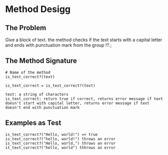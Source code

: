 # Method Desigg

## The Problem

Give a block of text. the method checks if the text starts with a capital letter and ends with punctuation mark from the group !?.;

## The Method Signature

```
# Name of the method
is_text_correct?(text)

is_text_correct = is_text_correct?(text)

text: a string of characters
is_text_correct: return true if correct, returns error message if text doesn't start with capital letter, returns error message if text doesn't end with punctuation mark

```

## Examples as Test

```
is_text_correct?("Hello, world!") => true
is_text_correct?("hello, world!") throws an error
is_text_correct?("Hello, world,") throws an error
it_text_correct?("hello, world") thhrows an error

```